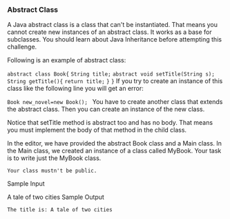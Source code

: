 ### Abstract Class

A Java abstract class is a class that can't be instantiated. That means you cannot create new instances of an abstract class. It works as a base for subclasses. You should learn about Java Inheritance before attempting this challenge.

Following is an example of abstract class:

`abstract class Book{`
    `String title;`
    `abstract void setTitle(String s);`
    `String getTitle(){`
        `return title;`
    `}`
`}`
If you try to create an instance of this class like the following line you will get an error:

`Book new_novel=new Book(); `
You have to create another class that extends the abstract class. Then you can create an instance of the new class.

Notice that setTitle method is abstract too and has no body. That means you must implement the body of that method in the child class.

In the editor, we have provided the abstract Book class and a Main class. In the Main class, we created an instance of a class called MyBook. Your task is to write just the MyBook class.

`Your class mustn't be public.`

Sample Input

A tale of two cities
Sample Output

`The title is: A tale of two cities`